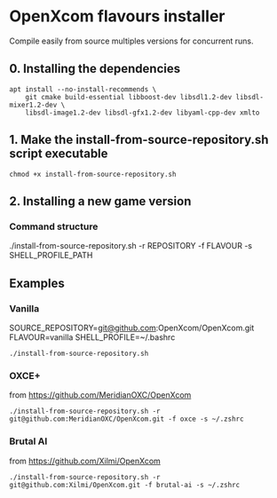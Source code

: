 # OpenXcom flavours installer

Compile easily from source multiples versions for concurrent runs.

## 0. Installing the dependencies

```shell
apt install --no-install-recommends \
    git cmake build-essential libboost-dev libsdl1.2-dev libsdl-mixer1.2-dev \
    libsdl-image1.2-dev libsdl-gfx1.2-dev libyaml-cpp-dev xmlto
```

## 1. Make the install-from-source-repository.sh script executable
```shell
chmod +x install-from-source-repository.sh
```

## 2. Installing a new game version
### Command structure
./install-from-source-repository.sh -r REPOSITORY -f FLAVOUR -s SHELL_PROFILE_PATH

## Examples
### Vanilla
SOURCE_REPOSITORY=git@github.com:OpenXcom/OpenXcom.git
FLAVOUR=vanilla
SHELL_PROFILE=~/.bashrc 
```shell
./install-from-source-repository.sh
```

### OXCE+
from https://github.com/MeridianOXC/OpenXcom

```shell
./install-from-source-repository.sh -r git@github.com:MeridianOXC/OpenXcom.git -f oxce -s ~/.zshrc 
```

### Brutal AI
from https://github.com/Xilmi/OpenXcom
```shell
./install-from-source-repository.sh -r git@github.com:Xilmi/OpenXcom.git -f brutal-ai -s ~/.zshrc 
```
